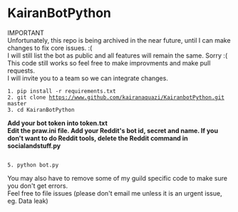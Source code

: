 # KairanBotPython
IMPORTANT<br>
Unfortunately, this repo is being archived in the near future, until I can make changes to fix core issues. :(
<br> I will still list the bot as public and all features will remain the same. Sorry :(<br> This code still works so feel free to make improvments and make pull requests.<br>
I will invite you to a team so we can integrate changes.<br>
<pre><code>1. pip install -r requirements.txt
2. git clone <a href="https://www.github.com/kairanaquazi/KairanbotPython.git">https://www.github.com/kairanaquazi/KairanbotPython.git</a> master
3. cd KairanBotPython
</pre></code>
<strong>Add your bot token into token.txt</strong><br>
<strong>Edit the praw.ini file.
Add your Reddit's bot id, secret and name. If you don't want to do Reddit
tools, delete the Reddit command in socialandstuff.py</strong>
<pre><code>
5. python bot.py
</pre></code>
You may also have to remove some of my guild specific code to make sure you don't get
errors.
<br>
Feel free to file issues (please don't email me unless it is an urgent issue, eg. Data leak)